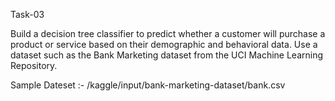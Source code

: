 Task-03

Build a decision tree classifier to predict whether a customer will purchase a product or service based on their demographic and behavioral data. Use a dataset such as the Bank Marketing dataset from the UCI Machine Learning Repository.

Sample Dateset :-
/kaggle/input/bank-marketing-dataset/bank.csv
